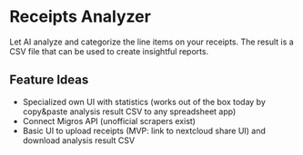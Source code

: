 # Receipts Analyzer

Let AI analyze and categorize the line items on your receipts.
The result is a CSV file that can be used to create insightful reports.

## Feature Ideas

- Specialized own UI with statistics (works out of the box today by copy&paste analysis result CSV to any spreadsheet
  app)
- Connect Migros API (unofficial scrapers exist)
- Basic UI to upload receipts (MVP: link to nextcloud share UI) and download analysis result CSV
